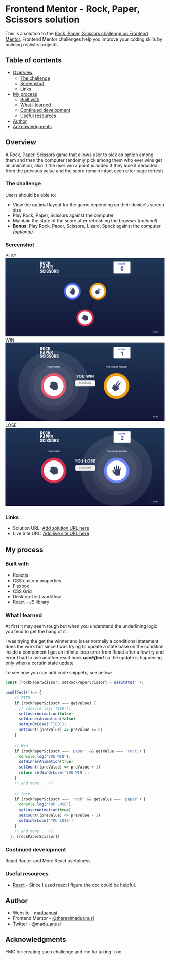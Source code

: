 # Frontend Mentor - Rock, Paper, Scissors solution

This is a solution to the [Rock, Paper, Scissors challenge on Frontend Mentor](https://www.frontendmentor.io/challenges/rock-paper-scissors-game-pTgwgvgH). Frontend Mentor challenges help you improve your coding skills by building realistic projects. 

## Table of contents

- [Overview](#overview)
  - [The challenge](#the-challenge)
  - [Screenshot](#screenshot)
  - [Links](#links)
- [My process](#my-process)
  - [Built with](#built-with)
  - [What I learned](#what-i-learned)
  - [Continued development](#continued-development)
  - [Useful resources](#useful-resources)
- [Author](#author)
- [Acknowledgments](#acknowledgments)


## Overview
A Rock, Paper, Scissors game that allows user to pick an option among them and then the computer randomly pick among them who ever wins get an animation, also if the user win a point is added if they lose it deducted from the previous value and the score remain intact even after page refresh

### The challenge

Users should be able to:

- View the optimal layout for the game depending on their device's screen size
- Play Rock, Paper, Scissors against the computer
- Maintain the state of the score after refreshing the browser _(optional)_
- **Bonus**: Play Rock, Paper, Scissors, Lizard, Spock against the computer _(optional)_

### Screenshot
PLAY
![Play](./public/screenshoots/play.png)
WIN
![Play](./public/screenshoots/win.png)
LOSE
![Play](./public/screenshoots/lose.png)


### Links

- Solution URL: [Add solution URL here](https://your-solution-url.com)
- Live Site URL: [Add live site URL here](https://your-live-site-url.com)

## My process

### Built with

- Reactjs
- CSS custom properties
- Flexbox
- CSS Grid
- Desktop-first workflow
- [React](https://reactjs.org/) - JS library

### What I learned

At first it may seem tough but when you understand the underlining logic you tend to get the hang of it.

I was trying the get the winner and loser normally a conditional statement does the work but since I was trying to update a state base on the condition inside a component I get an infinite loop error from React after a few try and error I had to use another react hook ***useEffect*** so the  update is happening only when a certain state update

To see how you can add code snippets, see below:

```js
const [rockPaperScissor, setRockPaperScissor] = useState('');
```
```js
useEffect(()=> {
    // TIED
    if (rockPaperScissor === getValue) {
      // console.log('TIED');
      setLoserAnimation(false)
      setWinnerAnimation(false)
      setWinOrLose('TIED');
      setCount((preValue) => preValue += 0)
    }
    
    // Win
    if (rockPaperScissor === 'paper' && getValue === 'rock') {
      console.log('YOU WIN');
      setWinnerAnimation(true)
      setCount((preValue) => preValue + 1)
      return setWinOrLose('YOU WIN');
    } 
    /* and more... */
    
    // lose
    if (rockPaperScissor === 'rock' && getValue === 'paper') {
      console.log('YOU LOSE');
      setLoserAnimation(true)
      setCount((preValue) => preValue - 1)
      setWinOrLose('YOU LOSE')
    }
    /* and more... */
  }, [rockPaperScissor])
```


### Continued development

React Router and More React usefulness


### Useful resources

- [React](https://react.dev) - Since I used react I figure the doc could be helpful.

## Author

- Website - [maduanusi](https://maduanusi.vercel.app/)
- Frontend Mentor - [@therealmaduanusi](https://www.frontendmentor.io/profile/therealmaduanusi)
- Twitter - [@madu_anusi](https://www.twitter.com/madu_anusi)


## Acknowledgments

FMC for creating such challenge and me for taking it on

